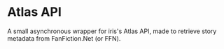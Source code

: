 # Atlas API
A small asynchronous wrapper for iris's Atlas API, made to retrieve story metadata from FanFiction.Net (or FFN).
